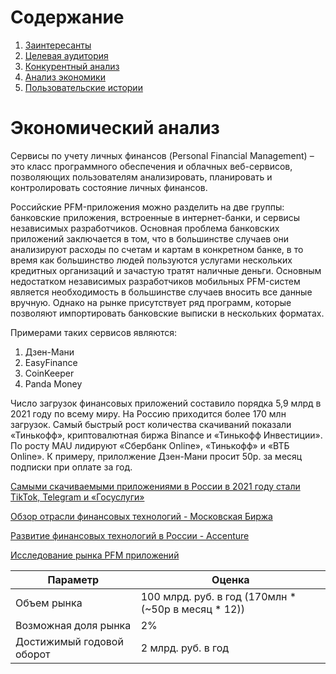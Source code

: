 # Содержание
1. [Заинтересанты](/docs/marketing/stakeholders.md)
2. [Целевая аудитория](/docs/marketing/target-audience.md)
3. [Конкурентный анализ](/docs/marketing/concurrency.md)
4. [Анализ экономики](/docs/marketing/economy.md)
5. [Пользовательские истории](/docs/marketing/user-stories.md)

# Экономический анализ

Сервисы по учету личных финансов (Personal Financial Management) – это класс программного обеспечения и облачных веб-сервисов, позволяющих пользователям анализировать, планировать и контролировать состояние личных финансов.

Российские PFM-приложения можно разделить на две группы: банковские приложения, встроенные в интернет-банки, и сервисы независимых разработчиков.
Основная проблема банковских приложений заключается в том, что в большинстве случаев они анализируют расходы по счетам и картам в конкретном банке, в то время как большинство людей пользуются услугами нескольких кредитных организаций и зачастую тратят наличные деньги.
Основным недостатком независимых разработчиков мобильных PFM-систем является необходимость в большинстве случаев вносить все данные вручную. Однако на рынке присутствует ряд программ, которые позволяют импортировать банковские выписки в нескольких форматах. 

Примерами таких сервисов являются:

1. Дзен-Мани
2. EasyFinance
3. CoinKeeper
4. Panda Money

Число загрузок финансовых приложений составило порядка 5,9 млрд в 2021 году по всему миру. 
На Россию приходится более 170 млн загрузок. Самый быстрый рост количества скачиваний показали «Тинькофф», криптовалютная биржа Binance и «Тинькофф Инвестиции». По росту MAU лидируют «Сбербанк Online», «Тинькофф» и «ВТБ Online».
К примеру, прилолжение Дзен-Мани просит 50р. за месяц подписки при оплате за год.

[Самыми скачиваемыми приложениями в России в 2021 году стали TikTok, Telegram и «Госуслуги»](https://www.sostav.ru/publication/app-annie-state-of-mobile-2022-52189.html)

[Обзор отрасли финансовых технологий - Московская Биржа](https://fs.moex.com/files/14218)

[Развитие финансовых технологий в России - Accenture](https://www.accenture.com/_acnmedia/PDF-163/Accenture-Result-Research-Market-Opinion-Russian.pdf)

[Исследование рынка PFM приложений](https://www.banki.ru/news/lenta/?id=10959817)

| Параметр                  | Оценка                                              |
|---------------------------|-----------------------------------------------------|
| Объем рынка               | 100 млрд. руб. в год (170млн * (~50р в месяц * 12)) |
| Возможная доля рынка      | 2%                                                  |
| Достижимый годовой оборот | 2 млрд. руб. в год                                  |